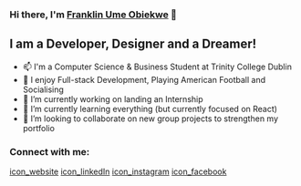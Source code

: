 ### Hi there, I'm [Franklin Ume Obiekwe][website] 👋

## I am a Developer, Designer and a Dreamer!
- 📫 I'm a Computer Science & Business Student at Trinity College Dublin
- 💬 I enjoy Full-stack Development, Playing American Football and Socialising
- 🔭 I’m currently working on landing an Internship
- 🌱 I’m currently learning everything (but currently focused on React)
- 👯 I’m looking to collaborate on new group projects to strengthen my portfolio

### Connect with me:
[icon_website][website]
[icon_linkedIn][linkedIn]
[icon_instagram][instagram]
[icon_facebook][facebook]





<!--Icons-->
[icon_website]: https://www.flaticon.com/svg/static/icons/svg/2948/2948176.svg
[icon_linkedIn]: https://www.flaticon.com/free-icon/linkedin_174857.svg
[icon_instagram]: https://www.flaticon.com/free-icon/instagram_174855.svg
[icon_facebook]: https://www.flaticon.com/free-icon/facebook_174848.svg

<!--Links-->
[website]: https://franklinumeobi.com/
[linkedIn]: https://www.linkedin.com/in/franklinumeobi/
[instagram]: https://www.instagram.com/franklinumeobi/?hl=en
[facebook]: https://www.facebook.com/franklinumeobi99


<!--
**FranklinUmeObi/FranklinUmeObi** is a ✨ _special_ ✨ repository because its `README.md` (this file) appears on your GitHub profile.

Here are some ideas to get you started:

- 🔭 I’m currently working on ...
- 🌱 I’m currently learning ...
- 👯 I’m looking to collaborate on ...
- 🤔 I’m looking for help with ...
- 💬 Ask me about ...
- 📫 How to reach me: ...
- 😄 Pronouns: ...
- ⚡ Fun fact: ...
-->
